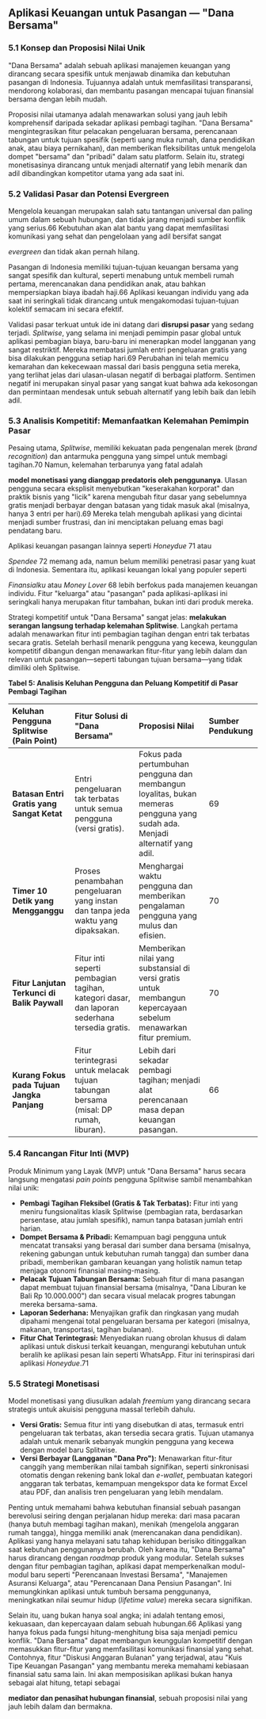 ## **Aplikasi Keuangan untuk Pasangan — "Dana Bersama"**

### **5.1 Konsep dan Proposisi Nilai Unik**

"Dana Bersama" adalah sebuah aplikasi manajemen keuangan yang dirancang secara spesifik untuk menjawab dinamika dan kebutuhan pasangan di Indonesia. Tujuannya adalah untuk memfasilitasi transparansi, mendorong kolaborasi, dan membantu pasangan mencapai tujuan finansial bersama dengan lebih mudah.

Proposisi nilai utamanya adalah menawarkan solusi yang jauh lebih komprehensif daripada sekadar aplikasi pembagi tagihan. "Dana Bersama" mengintegrasikan fitur pelacakan pengeluaran bersama, perencanaan tabungan untuk tujuan spesifik (seperti uang muka rumah, dana pendidikan anak, atau biaya pernikahan), dan memberikan fleksibilitas untuk mengelola dompet "bersama" dan "pribadi" dalam satu platform. Selain itu, strategi monetisasinya dirancang untuk menjadi alternatif yang lebih menarik dan adil dibandingkan kompetitor utama yang ada saat ini.

### **5.2 Validasi Pasar dan Potensi Evergreen**

Mengelola keuangan merupakan salah satu tantangan universal dan paling umum dalam sebuah hubungan, dan tidak jarang menjadi sumber konflik yang serius.66 Kebutuhan akan alat bantu yang dapat memfasilitasi komunikasi yang sehat dan pengelolaan yang adil bersifat sangat

*evergreen* dan tidak akan pernah hilang.

Pasangan di Indonesia memiliki tujuan-tujuan keuangan bersama yang sangat spesifik dan kultural, seperti menabung untuk membeli rumah pertama, merencanakan dana pendidikan anak, atau bahkan mempersiapkan biaya ibadah haji.66 Aplikasi keuangan individu yang ada saat ini seringkali tidak dirancang untuk mengakomodasi tujuan-tujuan kolektif semacam ini secara efektif.

Validasi pasar terkuat untuk ide ini datang dari **disrupsi pasar** yang sedang terjadi. *Splitwise*, yang selama ini menjadi pemimpin pasar global untuk aplikasi pembagian biaya, baru-baru ini menerapkan model langganan yang sangat restriktif. Mereka membatasi jumlah entri pengeluaran gratis yang bisa dilakukan pengguna setiap hari.69 Perubahan ini telah memicu kemarahan dan kekecewaan massal dari basis pengguna setia mereka, yang terlihat jelas dari ulasan-ulasan negatif di berbagai platform. Sentimen negatif ini merupakan sinyal pasar yang sangat kuat bahwa ada kekosongan dan permintaan mendesak untuk sebuah alternatif yang lebih baik dan lebih adil.

### **5.3 Analisis Kompetitif: Memanfaatkan Kelemahan Pemimpin Pasar**

Pesaing utama, *Splitwise*, memiliki kekuatan pada pengenalan merek (*brand recognition*) dan antarmuka pengguna yang simpel untuk membagi tagihan.70 Namun, kelemahan terbarunya yang fatal adalah

**model monetisasi yang dianggap predatoris oleh penggunanya**. Ulasan pengguna secara eksplisit menyebutkan "keserakahan korporat" dan praktik bisnis yang "licik" karena mengubah fitur dasar yang sebelumnya gratis menjadi berbayar dengan batasan yang tidak masuk akal (misalnya, hanya 3 entri per hari).69 Mereka telah mengubah aplikasi yang dicintai menjadi sumber frustrasi, dan ini menciptakan peluang emas bagi pendatang baru.

Aplikasi keuangan pasangan lainnya seperti *Honeydue* 71 atau

*Spendee* 72 memang ada, namun belum memiliki penetrasi pasar yang kuat di Indonesia. Sementara itu, aplikasi keuangan lokal yang populer seperti

*Finansialku* atau *Money Lover* 68 lebih berfokus pada manajemen keuangan individu. Fitur "keluarga" atau "pasangan" pada aplikasi-aplikasi ini seringkali hanya merupakan fitur tambahan, bukan inti dari produk mereka.

Strategi kompetitif untuk "Dana Bersama" sangat jelas: **melakukan serangan langsung terhadap kelemahan Splitwise**. Langkah pertama adalah menawarkan fitur inti pembagian tagihan dengan entri tak terbatas secara gratis. Setelah berhasil menarik pengguna yang kecewa, keunggulan kompetitif dibangun dengan menawarkan fitur-fitur yang lebih dalam dan relevan untuk pasangan—seperti tabungan tujuan bersama—yang tidak dimiliki oleh Splitwise.

**Tabel 5: Analisis Keluhan Pengguna dan Peluang Kompetitif di Pasar Pembagi Tagihan**

| Keluhan Pengguna Splitwise (Pain Point) | Fitur Solusi di "Dana Bersama" | Proposisi Nilai | Sumber Pendukung |
| :---- | :---- | :---- | :---- |
| **Batasan Entri Gratis yang Sangat Ketat** | Entri pengeluaran tak terbatas untuk semua pengguna (versi gratis). | Fokus pada pertumbuhan pengguna dan membangun loyalitas, bukan memeras pengguna yang sudah ada. Menjadi alternatif yang adil. | 69 |
| **Timer 10 Detik yang Mengganggu** | Proses penambahan pengeluaran yang instan dan tanpa jeda waktu yang dipaksakan. | Menghargai waktu pengguna dan memberikan pengalaman pengguna yang mulus dan efisien. | 70 |
| **Fitur Lanjutan Terkunci di Balik Paywall** | Fitur inti seperti pembagian tagihan, kategori dasar, dan laporan sederhana tersedia gratis. | Memberikan nilai yang substansial di versi gratis untuk membangun kepercayaan sebelum menawarkan fitur premium. | 70 |
| **Kurang Fokus pada Tujuan Jangka Panjang** | Fitur terintegrasi untuk melacak tujuan tabungan bersama (misal: DP rumah, liburan). | Lebih dari sekadar pembagi tagihan; menjadi alat perencanaan masa depan keuangan pasangan. | 66 |

### **5.4 Rancangan Fitur Inti (MVP)**

Produk Minimum yang Layak (MVP) untuk "Dana Bersama" harus secara langsung mengatasi *pain points* pengguna Splitwise sambil menambahkan nilai unik:

* **Pembagi Tagihan Fleksibel (Gratis & Tak Terbatas):** Fitur inti yang meniru fungsionalitas klasik Splitwise (pembagian rata, berdasarkan persentase, atau jumlah spesifik), namun tanpa batasan jumlah entri harian.  
* **Dompet Bersama & Pribadi:** Kemampuan bagi pengguna untuk mencatat transaksi yang berasal dari sumber dana bersama (misalnya, rekening gabungan untuk kebutuhan rumah tangga) dan sumber dana pribadi, memberikan gambaran keuangan yang holistik namun tetap menjaga otonomi finansial masing-masing.  
* **Pelacak Tujuan Tabungan Bersama:** Sebuah fitur di mana pasangan dapat membuat tujuan finansial bersama (misalnya, "Dana Liburan ke Bali Rp 10.000.000") dan secara visual melacak progres tabungan mereka bersama-sama.  
* **Laporan Sederhana:** Menyajikan grafik dan ringkasan yang mudah dipahami mengenai total pengeluaran bersama per kategori (misalnya, makanan, transportasi, tagihan bulanan).  
* **Fitur Chat Terintegrasi:** Menyediakan ruang obrolan khusus di dalam aplikasi untuk diskusi terkait keuangan, mengurangi kebutuhan untuk beralih ke aplikasi pesan lain seperti WhatsApp. Fitur ini terinspirasi dari aplikasi *Honeydue*.71

### **5.5 Strategi Monetisasi**

Model monetisasi yang diusulkan adalah *freemium* yang dirancang secara strategis untuk akuisisi pengguna massal terlebih dahulu.

* **Versi Gratis:** Semua fitur inti yang disebutkan di atas, termasuk entri pengeluaran tak terbatas, akan tersedia secara gratis. Tujuan utamanya adalah untuk menarik sebanyak mungkin pengguna yang kecewa dengan model baru Splitwise.  
* **Versi Berbayar (Langganan "Dana Pro"):** Menawarkan fitur-fitur canggih yang memberikan nilai tambah signifikan, seperti sinkronisasi otomatis dengan rekening bank lokal dan *e-wallet*, pembuatan kategori anggaran tak terbatas, kemampuan mengekspor data ke format Excel atau PDF, dan analisis tren pengeluaran yang lebih mendalam.

Penting untuk memahami bahwa kebutuhan finansial sebuah pasangan berevolusi seiring dengan perjalanan hidup mereka: dari masa pacaran (hanya butuh membagi tagihan makan), menikah (mengelola anggaran rumah tangga), hingga memiliki anak (merencanakan dana pendidikan). Aplikasi yang hanya melayani satu tahap kehidupan berisiko ditinggalkan saat kebutuhan penggunanya berubah. Oleh karena itu, "Dana Bersama" harus dirancang dengan *roadmap* produk yang modular. Setelah sukses dengan fitur pembagian tagihan, aplikasi dapat memperkenalkan modul-modul baru seperti "Perencanaan Investasi Bersama", "Manajemen Asuransi Keluarga", atau "Perencanaan Dana Pensiun Pasangan". Ini memungkinkan aplikasi untuk tumbuh bersama penggunanya, meningkatkan nilai seumur hidup (*lifetime value*) mereka secara signifikan.

Selain itu, uang bukan hanya soal angka; ini adalah tentang emosi, kekuasaan, dan kepercayaan dalam sebuah hubungan.66 Aplikasi yang hanya fokus pada fungsi hitung-menghitung bisa saja menjadi pemicu konflik. "Dana Bersama" dapat membangun keunggulan kompetitif dengan memasukkan fitur-fitur yang memfasilitasi komunikasi finansial yang sehat. Contohnya, fitur "Diskusi Anggaran Bulanan" yang terjadwal, atau "Kuis Tipe Keuangan Pasangan" yang membantu mereka memahami kebiasaan finansial satu sama lain. Ini akan memposisikan aplikasi bukan hanya sebagai alat hitung, tetapi sebagai

**mediator dan penasihat hubungan finansial**, sebuah proposisi nilai yang jauh lebih dalam dan bermakna.